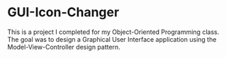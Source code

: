 # GUI-Icon-Changer
This is a project I completed for my Object-Oriented Programming class. The goal was to design a Graphical User Interface application using the Model-View-Controller design pattern. 
